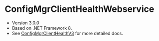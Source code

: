 # ConfigMgrClientHealthWebservice

* Version 3.0.0
* Based on .NET Framework 8.
* See [ConfigMgrClientHealthV3](https://github.com/paulwetter/ConfigMgrClientHealthV3) for more detailed docs.
